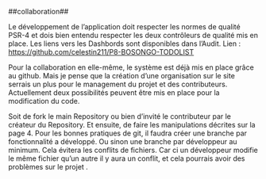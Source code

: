 ##collaboration##

Le développement de l’application doit respecter les normes de qualité PSR-4 et dois bien entendu respecter les deux contrôleurs de qualité mis en place. Les liens vers les Dashbords sont disponibles dans l’Audit.
Lien : https://github.com/celestin211/P8-BOSONGO-TODOLIST

Pour la collaboration en elle-même, le système est déjà mis en place grâce au github.
Mais je pense que la création d’une organisation sur le site serrais un plus pour le management du projet et des contributeurs.
Actuellement deux possibilités peuvent être mis en place pour la modification du code.

Soit de fork le main Repository ou bien d’invité le contributeur par le créateur du Repository.
Et ensuite, de faire les manipulations décrites sur la page 4.
Pour les bonnes pratiques de git, il faudra créer une branche par fonctionnalité a développé.
Ou sinon une branche par développeur au minimum. Cela évitera les conflits de fichiers.
Car ci un développeur modifie le même fichier qu’un autre il y aura un conflit, et cela pourrais avoir des problèmes sur le projet .
